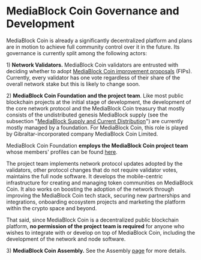 # MediaBlock Coin Governance and Development

MediaBlock Coin is already a significantly decentralized platform and plans are in motion to achieve full community control over it in the future. Its governance is currently split among the following actors:

1\) **Network Validators.** MediaBlock Coin validators are entrusted with deciding whether to adopt [MediaBlock Coin improvement proposals](https://docs.MediaBlockscan.io/general/fips) (FIPs).  Currently, every validator has one vote regardless of their share of the overall network stake but this is likely to change soon.

2\) **MediaBlock Coin Foundation and the project team**. Like most public blockchain projects at the initial stage of development, the development of the core network protocol and the MediaBlock Coin treasury that mostly consists of the undistributed genesis MediaBlock supply (see the subsection "[MediaBlock Supply and Current Distribution](https://docs.MediaBlockscan.io/general/MediaBlock-token/MediaBlock-supply-and-current-distribution)") are currently mostly managed by a foundation. For MediaBlock Coin, this role is played by Gibraltar-incorporated company MediaBlock Coin Limited.

MediaBlock Coin Foundation **employs the MediaBlock Coin project team** whose members' profiles can be found [here](https://MediaBlockscan.io/about).

The project team implements network protocol updates adopted by the validators, other protocol changes that do not require validator votes, maintains the full node software. It develops the mobile-centric infrastructure for creating and managing token communities on MediaBlock Coin. It also works on boosting the adoption of the network through improving the MediaBlock Coin tech stack, securing new partnerships and integrations, onboarding ecosystem projects and marketing the platform within the crypto space and beyond.

That said, since MediaBlock Coin is a decentralized public blockchain platform, **no permission of the project team is required** for anyone who wishes to integrate with or develop on top of MediaBlock Coin, including the development of the network and node software.

3\) **MediaBlock Coin Assembly.** See the Assembly [page](https://docs.MediaBlockscan.io/general/MediaBlock-governance/MediaBlock-assembly) for more details.  &#x20;
